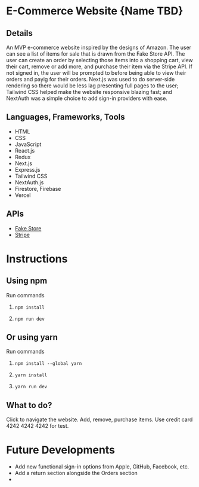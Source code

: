 # E-Commerce Website {Name TBD}

## Details

An MVP e-commerce website inspired by the designs of Amazon. The user can see a list of items for sale that is drawn from the Fake Store API. The user can create an order by selecting those items into a shopping cart, view their cart, remove or add more, and purchase their item via the Stripe API. If not signed in, the user will be prompted to before being able to view their orders and payig for their orders. Next.js was used to do server-side rendering so there would be less lag presenting full pages to the user; Tailwind CSS helped make the website responsive blazing fast; and NextAuth was a simple choice to add sign-in providers with ease.

## Languages, Frameworks, Tools

- HTML
- CSS
- JavaScript
- React.js
- Redux
- Next.js
- Express.js
- Tailwind CSS
- NextAuth.js
- Firestore, Firebase
- Vercel

## APIs

- [Fake Store](https://fakestoreapi.com)
- [Stripe](https://stripe.com)

# Instructions

## Using npm

Run commands

1. `npm install`

2. `npm run dev`

## Or using yarn

Run commands

1. `npm install --global yarn`

2. `yarn install`

3. `yarn run dev`

## What to do?

Click to navigate the website. Add, remove, purchase items. Use credit card 4242 4242 4242 for test.

# Future Developments

- Add new functional sign-in options from Apple, GitHub, Facebook, etc.
- Add a return section alongside the Orders section
- 
